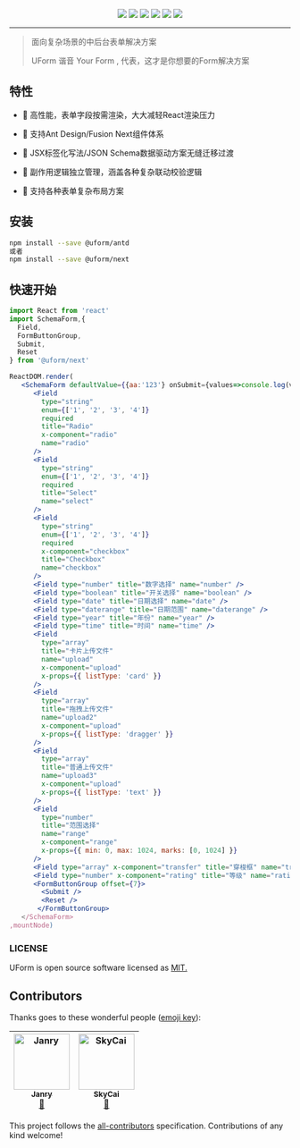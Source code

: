 <p align="center">
<img src="https://img.alicdn.com/tfs/TB1Tw1_ImzqK1RjSZFLXXcn2XXa-1400-797.png">
<a href="https://www.npmjs.com/package/@uform/react"><img src="https://img.shields.io/npm/v/@uform/react.svg"></a>
<a href="https://www.npmjs.com/package/@uform/antd"><img src="https://img.shields.io/npm/v/@uform/antd.svg"></a>
<a href="https://www.npmjs.com/package/@uform/next"><img src="https://img.shields.io/npm/v/@uform/next.svg"></a>
<a href="https://travis-ci.com/alibaba/uform"><img src="https://travis-ci.com/alibaba/uform.svg?branch=master"></a>
<a href="https://standardjs.com"><img src="https://img.shields.io/badge/code_style-standard-brightgreen.svg"></a>
</p>

***

> 面向复杂场景的中后台表单解决方案
>
> UForm 谐音 Your Form , 代表，这才是你想要的Form解决方案



## 特性

- 🚀 高性能，表单字段按需渲染，大大减轻React渲染压力
- 🧩 支持Ant Design/Fusion Next组件体系
- 🎨 JSX标签化写法/JSON Schema数据驱动方案无缝迁移过渡
- 🏅 副作用逻辑独立管理，涵盖各种复杂联动校验逻辑

- 🌯 支持各种表单复杂布局方案



## 安装

```bash
npm install --save @uform/antd
或者
npm install --save @uform/next
```



## 快速开始

```jsx
import React from 'react'
import SchemaForm,{
  Field,
  FormButtonGroup,
  Submit,
  Reset
} from '@uform/next'

ReactDOM.render(
   <SchemaForm defaultValue={{aa:'123'} onSubmit={values=>console.log(values)}>
      <Field
        type="string"
        enum={['1', '2', '3', '4']}
        required
        title="Radio"
        x-component="radio"
        name="radio"
      />
      <Field
        type="string"
        enum={['1', '2', '3', '4']}
        required
        title="Select"
        name="select"
      />
      <Field
        type="string"
        enum={['1', '2', '3', '4']}
        required
        x-component="checkbox"
        title="Checkbox"
        name="checkbox"
      />
      <Field type="number" title="数字选择" name="number" />
      <Field type="boolean" title="开关选择" name="boolean" />
      <Field type="date" title="日期选择" name="date" />
      <Field type="daterange" title="日期范围" name="daterange" />
      <Field type="year" title="年份" name="year" />
      <Field type="time" title="时间" name="time" />
      <Field
        type="array"
        title="卡片上传文件"
        name="upload"
        x-component="upload"
        x-props={{ listType: 'card' }}
      />
      <Field
        type="array"
        title="拖拽上传文件"
        name="upload2"
        x-component="upload"
        x-props={{ listType: 'dragger' }}
      />
      <Field
        type="array"
        title="普通上传文件"
        name="upload3"
        x-component="upload"
        x-props={{ listType: 'text' }}
      />
      <Field
        type="number"
        title="范围选择"
        name="range"
        x-component="range"
        x-props={{ min: 0, max: 1024, marks: [0, 1024] }}
      />
      <Field type="array" x-component="transfer" title="穿梭框" name="transfer" />
      <Field type="number" x-component="rating" title="等级" name="rating" />
      <FormButtonGroup offset={7}>
        <Submit />
        <Reset />          
       </FormButtonGroup>
   </SchemaForm>
,mountNode)
```


### LICENSE

UForm is open source software licensed as [MIT.](https://github.com/alibaba/uform/blob/master/LICENSE.md)

## Contributors

Thanks goes to these wonderful people ([emoji key](https://allcontributors.org/docs/en/emoji-key)):

<!-- ALL-CONTRIBUTORS-LIST:START - Do not remove or modify this section -->
<!-- prettier-ignore -->
| [<img src="https://avatars0.githubusercontent.com/u/4060976?v=4" width="100px;" alt="Janry"/><br /><sub><b>Janry</b></sub>](https://github.com/janryWang)<br />[🎨](#design-janryWang "Design") | [<img src="https://avatars1.githubusercontent.com/u/3118988?v=4" width="100px;" alt="SkyCai"/><br /><sub><b>SkyCai</b></sub>](http://cnt1992.github.io)<br />[🎨](#design-cnt1992 "Design") |
| :---: | :---: |
<!-- ALL-CONTRIBUTORS-LIST:END -->

This project follows the [all-contributors](https://github.com/all-contributors/all-contributors) specification. Contributions of any kind welcome!